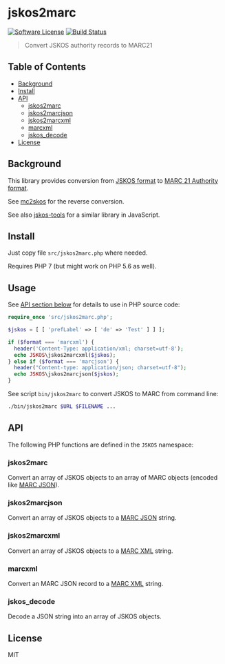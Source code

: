 # jskos2marc

[![Software License](https://img.shields.io/badge/license-MIT-brightgreen.svg?style=flat-square)](LICENSE)
[![Build Status](https://travis-ci.com/gbv/jskos2marc.svg?branch=master)](https://travis-ci.com/gbv/jskos2marc)

> Convert JSKOS authority records to MARC21 

## Table of Contents

- [Background](#background)
- [Install](#install)
- [API](#api)
    - [jskos2marc](#jskos2marc)
    - [jskos2marcjson](#jskos2marcjson)
    - [jskos2marcxml](#jskos2marcxml)
    - [marcxml](#marcxml)
    - [jskos_decode](#jskos_decode)
- [License](#license)

## Background

This library provides conversion from [JSKOS format] to [MARC 21 Authority format].

See [mc2skos](https://github.com/scriptotek/mc2skos) for the reverse conversion.

See also [jskos-tools](https://github.com/gbv/jskos-tools) for a similar library in JavaScript.

[JSKOS format]: https://gbv.github.io/jskos/
[MARC 21 Authority format]: http://www.loc.gov/marc/authority/
[MARC JSON]: http://format.gbv.de/marc/json
[MARC XML]: http://format.gbv.de/marc/xml

## Install

Just copy file `src/jskos2marc.php` where needed.

Requires PHP 7 (but might work on PHP 5.6 as well).

## Usage

See [API section below](#api) for details to use in PHP source code:

~~~php
require_once 'src/jskos2marc.php';

$jskos = [ [ 'prefLabel' => [ 'de' => 'Test' ] ] ];

if ($format === 'marcxml') {
  header('Content-Type: application/xml; charset=utf-8');
  echo JSKOS\jskos2marcxml($jskos);
} else if ($format === 'marcjson') {
  header("Content-type: application/json; charset=utf-8");
  echo JSKOS\jskos2marcjson($jskos);
}
~~~

See script `bin/jskos2marc` to convert JSKOS to MARC from command line:

~~~bash
./bin/jskos2marc $URL $FILENAME ...
~~~

## API

The following PHP functions are defined in the `JSKOS` namespace:

### jskos2marc

Convert an array of JSKOS objects to an array of MARC objects (encoded like [MARC JSON]).

### jskos2marcjson

Convert an array of JSKOS objects to a [MARC JSON] string.

### jskos2marcxml

Convert an array of JSKOS objects to a [MARC XML] string.

### marcxml

Convert an MARC JSON record to a [MARC XML] string.

### jskos_decode

Decode a JSON string into an array of JSKOS objects.

## License

MIT
